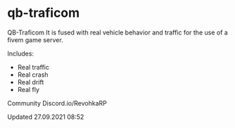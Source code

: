 # qb-traficom
QB-Traficom It is fused with real vehicle behavior and traffic for the use of a fivem game server. 

Includes: 
- Real traffic 
- Real crash 
- Real drift 
- Real fly

Community Discord.io/RevohkaRP

Updated 27.09.2021 08:52
